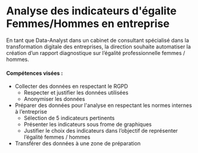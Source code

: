 # Analyse des indicateurs d'égalite Femmes/Hommes en entreprise

En tant que Data-Analyst dans un cabinet de consultant spécialisé dans la transformation digitale des entreprises, la direction souhaite automatiser la création d’un rapport diagnostique sur l’égalité professionnelle femmes / hommes.

#### Compétences visées :
- Collecter des données en respectant le RGPD
  - Respecter et justifier les données utilisées
  - Anonymiser les données
- Préparer des données pour l'analyse en respectant les normes internes à l’entreprise
  - Sélection de 5 indicateurs pertinents
  - Présenter les indicateurs sous frome de graphiques
  - Justifier le choix des indicateurs dans l’objectif de représenter l’égalité femmes / hommes
- Transférer des données à une zone de préparation

